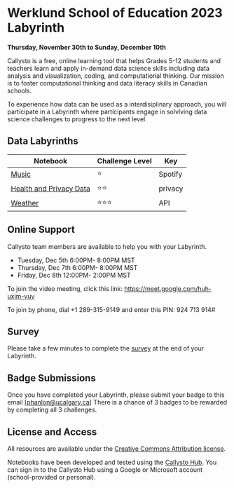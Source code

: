 # Werklund School of Education 2023 Labyrinth 
**Thursday, November 30th to Sunday, December 10th**

Callysto is a free, online learning tool that helps Grades 5-12 students and teachers learn and apply in-demand data science skills including data analysis and visualization, coding, and computational thinking. Our mission is to foster computational thinking and data literacy skills in Canadian schools.

To experience how data can be used as a interdisiplinary approach, you will participate in a Labyrinth where participants engage in solvlving data science challenges to progress to the next level. 
## Data Labyrinths


|Notebook|Challenge Level|Key
|-|-|-|
|[Music](https://hub.callysto.ca/jupyter/hub/user-redirect/git-pull?repo=https%3A%2F%2Fgithub.com%2Fcallysto%2Fdata-labyrinth&branch=main&subPath=music/music.ipynb&depth=1)|⭐|Spotify
|[Health and Privacy Data](https://hub.callysto.ca/jupyter/hub/user-redirect/git-pull?repo=https%3A%2F%2Fgithub.com%2Fcallysto%2Fdata-labyrinth&branch=main&subPath=health-data-privacy/health-data-privacy.ipynb&depth=1)|⭐⭐|privacy
|[Weather](https://hub.callysto.ca/jupyter/hub/user-redirect/git-pull?repo=https%3A%2F%2Fgithub.com%2Fcallysto%2Fdata-labyrinth&branch=main&subPath=weather/weather.ipynb&depth=1)|⭐⭐⭐|API


## Online Support 

Callysto team members are available to help you with your Labyrinth.

* Tuesday, Dec 5th 6:00PM- 8:00PM MST
* Thursday, Dec 7th 6:00PM- 8:00PM MST
* Friday, Dec 8th 12:00PM- 2:00PM MST

To join the video meeting, click this link: https://meet.google.com/huh-uxim-vuv

To join by phone, dial +1 289-315-9149 and enter this PIN: 924 713 914#

## Survey

Please take a few minutes to complete the [survey](https://docs.google.com/forms/d/e/1FAIpQLSf8NgvLfTcap35Ximv3iro5zEbTjUKDm6h07--hPcL2ER4RUg/viewform?usp=sf_link) at the end of your Labyrinth.

## Badge Submissions

Once you have completed your Labyrinth, please submit your badge to this email [phanlon@ucalgary.ca] There is a chance of 3 badges to be rewarded by completing all 3 challenges.

## License and Access

All resources are available under the [Creative Commons Attribution license](https://github.com/callysto/curriculum-notebooks/blob/master/LICENSE.md).

Notebooks have been developed and tested using the [Callysto Hub](https://hub.callysto.ca/). You can sign in to the Callysto Hub using a Google or Microsoft account (school-provided or personal).
